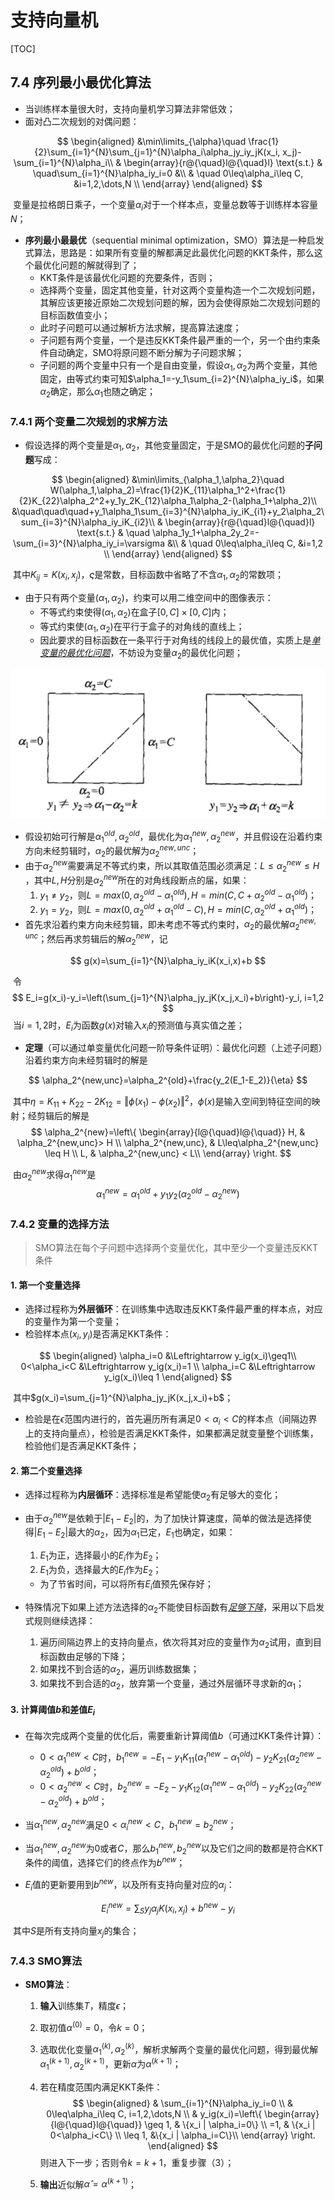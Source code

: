 # 支持向量机

[TOC]



## 7.4 序列最小最优化算法

- 当训练样本量很大时，支持向量机学习算法非常低效；
- 面对凸二次规划的对偶问题：

$$
\begin{aligned}
&\min\limits_{\alpha}\quad \frac{1}{2}\sum_{i=1}^{N}\sum_{j=1}^{N}\alpha_i\alpha_jy_iy_jK(x_i, x_j)-\sum_{i=1}^{N}\alpha_i\\
& \begin{array}{r@{\quad}l@{\quad}l}
\text{s.t.} & \quad\sum_{i=1}^{N}\alpha_iy_i=0 &\\
& \quad 0\leq\alpha_i\leq C, &i=1,2,\dots,N \\
\end{array}
\end{aligned}
$$

​	变量是拉格朗日乘子，一个变量$\alpha_i$对于一个样本点，变量总数等于训练样本容量$N$；

- **序列最小最最优**（sequential minimal optimization，SMO）算法是一种启发式算法，思路是：如果所有变量的解都满足此最优化问题的KKT条件，那么这个最优化问题的解就得到了；
  - KKT条件是该最优化问题的充要条件，否则；
  - 选择两个变量，固定其他变量，针对这两个变量构造一个二次规划问题，其解应该更接近原始二次规划问题的解，因为会使得原始二次规划问题的目标函数值变小；
  - 此时子问题可以通过解析方法求解，提高算法速度；
  - 子问题有两个变量，一个是违反KKT条件最严重的一个，另一个由约束条件自动确定，SMO将原问题不断分解为子问题求解；
  - 子问题的两个变量中只有一个是自由变量，假设$\alpha_1,\alpha_2​$为两个变量，其他固定，由等式约束可知$\alpha_1=-y_1\sum_{i=2}^{N}\alpha_iy_i​$，如果$\alpha_2​$确定，那么$\alpha_1​$也随之确定；

### 7.4.1 两个变量二次规划的求解方法

- 假设选择的两个变量是$\alpha_1,\alpha_2$，其他变量固定，于是SMO的最优化问题的**子问题**写成：

$$
\begin{aligned}
&\min\limits_{\alpha_1,\alpha_2}\quad W(\alpha_1,\alpha_2)=\frac{1}{2}K_{11}\alpha_1^2+\frac{1}{2}K_{22}\alpha_2^2+y_1y_2K_{12}\alpha_1\alpha_2-(\alpha_1+\alpha_2)\\
&\quad\quad\quad+y_1\alpha_1\sum_{i=3}^{N}\alpha_iy_iK_{i1}+y_2\alpha_2\sum_{i=3}^{N}\alpha_iy_iK_{i2}\\
& \begin{array}{r@{\quad}l@{\quad}l}
\text{s.t.} & \quad \alpha_1y_1+\alpha_2y_2=-\sum_{i=3}^{N}\alpha_iy_i=\varsigma &\\
& \quad 0\leq\alpha_i\leq C, &i=1,2 \\
\end{array}
\end{aligned}
$$

​	其中$K_{ij}=K(x_i,x_j)​$，$\varsigma​$是常数，目标函数中省略了不含$\alpha_1,\alpha_2​$的常数项；

- 由于只有两个变量$(\alpha_1,\alpha_2)​$，约束可以用二维空间中的图像表示：
  - 不等式约束使得$(\alpha_1,\alpha_2)​$在盒子$[0,C]\times[0,C]​$内；
  - 等式约束使$(\alpha_1,\alpha_2)$在平行于盒子的对角线的直线上；
  - 因此要求的目标函数在一条平行于对角线的线段上的最优值，实质上是<u>*单变量的最优化问题*</u>，不妨设为变量$\alpha_2$的最优化问题；

![](./graphics/smo-2d.png)

- 假设初始可行解是$\alpha_1^{old}, \alpha_2^{old}​$，最优化为$\alpha_1^{new}, \alpha_2^{new}​$，并且假设在沿着约束方向未经剪辑时，$\alpha_2​$的最优解为$\alpha_2^{new,unc}​$；
- 由于$\alpha_2^{new}​$需要满足不等式约束，所以其取值范围必须满足：$L\leq\alpha_2^{new}\leq H​$，其中$L,H​$分别是$\alpha_2^{new}​$所在的对角线段断点的届，如果：
  1. $y_1\neq y_2$，则$L=max(0,\alpha_2^{old}-\alpha_1^{old}), H=min(C,C+\alpha_2^{old}-\alpha_1^{old})$；
  2. $y_1= y_2$，则$L=max(0,\alpha_2^{old}+\alpha_1^{old}-C), H=min(C,\alpha_2^{old}+\alpha_1^{old})$；
- 首先求沿着约束方向未经剪辑，即未考虑不等式约束时，$\alpha_2​$的最优解$\alpha_2^{new,unc}​$；然后再求剪辑后的解$\alpha_2^{new}​$，记

$$
g(x)=\sum_{i=1}^{N}\alpha_iy_iK(x_i,x)+b
$$

​	令
$$
E_i=g(x_i)-y_i=\left(\sum_{j=1}^{N}\alpha_jy_jK(x_j,x_i)+b\right)-y_i, i=1,2
$$
​	当$i=1,2$时，$E_i$为函数$g(x)$对输入$x_i$的预测值与真实值之差；



- **定理**（可以通过单变量优化问题一阶导条件证明）：最优化问题（上述子问题）沿着约束方向未经剪辑时的解是

$$
\alpha_2^{new,unc}=\alpha_2^{old}+\frac{y_2(E_1-E_2)}{\eta}
$$

​	其中$\eta=K_{11}+K_{22}-2K_{12}=\Vert \phi(x_1)-\phi(x_2)\Vert^2$，$\phi(x)$是输入空间到特征空间的映射；经剪辑后的解是
$$
\alpha_2^{new}=\left\{
\begin{array}{l@{\quad}l@{\quad}}
H, & \alpha_2^{new,unc}> H \\
\alpha_2^{new,unc}, & L\leq\alpha_2^{new,unc} \leq H \\
L, & \alpha_2^{new,unc} < L\\
\end{array}
\right.
$$

​	由$\alpha_2^{new}​$求得$\alpha_1^{new}​$是
$$
\alpha_1^{new}=\alpha_1^{old}+y_1y_2(\alpha_2^{old}-\alpha_2^{new})
$$

### 7.4.2 变量的选择方法

> SMO算法在每个子问题中选择两个变量优化，其中至少一个变量违反KKT条件

#### 1. 第一个变量选择

- 选择过程称为**外层循环**：在训练集中选取违反KKT条件最严重的样本点，对应的变量作为第一个变量；
- 检验样本点$(x_i,y_i)$是否满足KKT条件：

$$
\begin{aligned}
\alpha_i=0 &\Leftrightarrow y_ig(x_i)\geq1\\
0<\alpha_i<C &\Leftrightarrow y_ig(x_i)=1 \\
\alpha_i=C &\Leftrightarrow y_ig(x_i)\leq 1
\end{aligned}
$$

​	其中$g(x_i)=\sum_{j=1}^{N}\alpha_jy_jK(x_j,x_i)+b$；

- 检验是在$\epsilon​$范围内进行的，首先遍历所有满足$0<\alpha_i<C ​$的样本点（间隔边界上的支持向量点），检验是否满足KKT条件，如果都满足就变量整个训练集，检验他们是否满足KKT条件；

#### 2. 第二个变量选择

- 选择过程称为**内层循环**：选择标准是希望能使$\alpha_2​$有足够大的变化；

- 由于$\alpha_2^{new}​$是依赖于$|E_1-E_2|​$的，为了加快计算速度，简单的做法是选择使得$|E_1-E_2|​$最大的$\alpha_2​$，因为$\alpha_1​$已定，$E_1​$也确定，如果：

  1. $E_1$为正，选择最小的$E_i$作为$E_2$；
  2. $E_1$为负，选择最大的$E_i$作为$E_2$；

  - 为了节省时间，可以将所有$E_i$值预先保存好；

- 特殊情况下如果上述方法选择的$\alpha_2​$不能使目标函数有<u>*足够下降*</u>，采用以下启发式规则继续选择：
  1. 遍历间隔边界上的支持向量点，依次将其对应的变量作为$\alpha_2$试用，直到目标函数由足够的下降；
  2. 如果找不到合适的$\alpha_2$，遍历训练数据集；
  3. 如果找不到合适的$\alpha_2$，放弃第一个变量，通过外层循环寻求新的$\alpha_1$；

#### 3. 计算阈值$b$和差值$E_i​$

- 在每次完成两个变量的优化后，需要重新计算阈值$b$（可通过KKT条件计算）：
  - $0<\alpha_1^{new}<C​$时，$b_1^{new}=-E_1-y_1K_{11}(\alpha_1^{new}-\alpha_1^{old})-y_2K_{21}(\alpha_2^{new}-\alpha_2^{old})+b^{old}​$；
  - $0<\alpha_2^{new}<C$时，$b_2^{new}=-E_2-y_1K_{12}(\alpha_1^{new}-\alpha_1^{old})-y_2K_{22}(\alpha_2^{new}-\alpha_2^{old})+b^{old}$；

- 当$\alpha_1^{new},\alpha_2^{new}$满足$0<\alpha_i^{new}<C$，$b_1^{new}=b_2^{new}$；
- 当$\alpha_1^{new},\alpha_2^{new}​$为0或者$C​$，那么$b_1^{new},b_2^{new}​$以及它们之间的数都是符合KKT条件的阈值，选择它们的终点作为$b^{new}​$；
- $E_i$值的更新要用到$b^{new}$，以及所有支持向量对应的$\alpha_j$：

$$
E_i^{new}=\sum_{S}y_j\alpha_jK(x_i,x_j)+b^{new}-y_i
$$

​	其中$S$是所有支持向量$x_j$的集合；

### 7.4.3 SMO算法

- **SMO算法**：

  1. **输入**训练集$T$，精度$\epsilon$；

  2. 取初值$\alpha^{(0)}=0​$，令$k=0​$；

  3. 选取优化变量$\alpha_1^{(k)},\alpha_2^{(k)}$，解析求解两个变量的最优化问题，得到最优解$\alpha_1^{(k+1)},\alpha_2^{(k+1)}$，更新$\alpha$为$\alpha^{(k+1)}$；

  4. 若在精度范围内满足KKT条件：
     $$
     \begin{aligned}
     & \sum_{i=1}^{N}\alpha_iy_i=0 \\
     & 0\leq\alpha_i\leq C, i=1,2,\dots,N \\
     & y_ig(x_i)=\left\{
     \begin{array}{l@{\quad}l@{\quad}}
     \geq 1, & \{x_i | \alpha_i=0\} \\
     =1, & \{x_i | 0<\alpha_i<C\} \\
     \leq 1, &\{x_i | \alpha_i=C\}\\
     \end{array}
     \right.
     \end{aligned}
     $$
     则进入下一步；否则令$k=k+1$，重复步骤（3）；

  5. **输出**近似解$\hat{\alpha}=\alpha^{(k+1)}​$；

